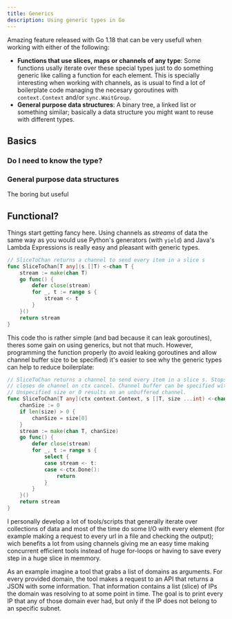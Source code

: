 ```yaml
---
title: Generics
description: Using generic types in Go
---
```


Amazing feature released with Go 1.18 that can be very usefull when working with either of the following:

- **Functions that use slices, maps or channels of any type**: Some functions usally iterate over these special types just to do something generic like calling a function for each element. This is specially interesting when working with channels, as is usual to find a lot of boilerplate code managing the necesary goroutines with `context.Context` and/or `sync.WaitGroup`.
- **General purpose data structures**: A binary tree, a linked list or something similar; basically a data structure you might want to reuse with different types.

## Basics

### Do I need to know the type?

### General purpose data structures

The boring but useful

## Functional?

Things start getting fancy here. Using channels as _streams_ of data the same way as you would use Python's generators (with `yield`) and Java's Lambda Expressions is really easy and pleasant with generic types.

```go
// SliceToChan returns a channel to send every item in a slice s
func SliceToChan[T any](s []T) <-chan T {
	stream := make(chan T)
	go func() {
		defer close(stream)
		for _, t := range s {
			stream <- t
		}
	}()
	return stream
}
```

This code tho is rather simple (and bad because it can leak goroutines), theres some gain on using generics, but not that much.
However, programming the function properly (to avoid leaking goroutines and allow channel buffer size to be specified) it's easier to see why the generic types can help to reduce boilerplate:

```go
// SliceToChan returns a channel to send every item in a slice s. Stops and
// closes de channel on ctx cancel. Channel buffer can be specified with size.
// Unspecified size or 0 results on an unbuffered channel.
func SliceToChan[T any](ctx context.Context, s []T, size ...int) <-chan T {
	chanSize := 0
	if len(size) > 0 {
		chanSize = size[0]
	}
	stream := make(chan T, chanSize)
	go func() {
		defer close(stream)
		for _, t := range s {
			select {
			case stream <- t:
			case <-ctx.Done():
				return
			}
		}
	}()
	return stream
}
```

I personally develop a lot of tools/scripts that generally iterate over collections of data and most of the time do some I/O with every element (for example making a request to every url in a file and checking the output); wich benefits a lot from using channels giving me an easy time making concurrent efficient tools instead of huge for-loops or having to save every step in a huge slice in memmory.

As an example imagine a tool that grabs a list of domains as arguments.
For every provided domain, the tool makes a request to an API that returns a JSON with some information.
That information contains a list (slice) of IPs the domain was resolving to at some point in time.
The goal is to print every IP that any of those domain ever had, but only if the IP does not belong to an specific subnet.
